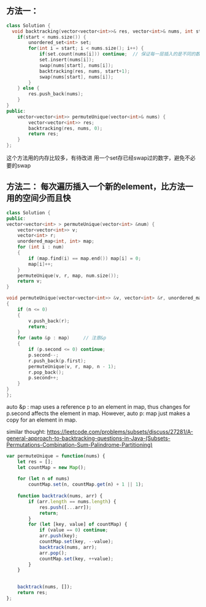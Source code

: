 ## 方法一：
```cpp
class Solution {
  void backtracking(vector<vector<int>>& res, vector<int>& nums, int start) {
    if(start < nums.size()) {
        unordered_set<int> set;
        for(int i = start; i < nums.size(); i++) {
            if(set.count(nums[i])) continue;  // 保证每一层插入的是不同的数字
            set.insert(nums[i]);
            swap(nums[start], nums[i]);
            backtracking(res, nums, start+1);
            swap(nums[start], nums[i]);
        }
    } else {
        res.push_back(nums);
    }
}
public:
    vector<vector<int>> permuteUnique(vector<int>& nums) {
        vector<vector<int>> res;
        backtracking(res, nums, 0);
        return res;
    }
};
```

这个方法用的内存比较多，有待改进
用一个set存已经swap过的数字，避免不必要的swap


## 方法二： 每次遍历插入一个新的element，比方法一用的空间少而且快
```cpp
class Solution {
public:
vector<vector<int> > permuteUnique(vector<int> &num) {
    vector<vector<int>> v;
    vector<int> r;
    unordered_map<int, int> map;
    for (int i : num)
    {
        if (map.find(i) == map.end()) map[i] = 0;
        map[i]++;
    }
    permuteUnique(v, r, map, num.size());
    return v;
}

void permuteUnique(vector<vector<int>> &v, vector<int> &r, unordered_map<int, int> &map, int n)
{
    if (n <= 0)
    {
        v.push_back(r);
        return;
    }
    for (auto &p : map)     // 注意&p
    {
        if (p.second <= 0) continue;
        p.second--;
        r.push_back(p.first);
        permuteUnique(v, r, map, n - 1);
        r.pop_back();
        p.second++;
    }
}
};
```

auto &p : map uses a reference p to an element in map, thus changes for p.second affects the element in map. 
However, auto p: map just makes a copy for an element in map.

similar thought:
https://leetcode.com/problems/subsets/discuss/27281/A-general-approach-to-backtracking-questions-in-Java-(Subsets-Permutations-Combination-Sum-Palindrome-Partitioning)

```js
var permuteUnique = function(nums) {
    let res = [];
    let countMap = new Map();
    
    for (let n of nums)
        countMap.set(n, countMap.get(n) + 1 || 1);
    
    function backtrack(nums, arr) {
        if (arr.length == nums.length) {
            res.push([...arr]);
            return;
        }
        for (let [key, value] of countMap) {
            if (value == 0) continue;
            arr.push(key);
            countMap.set(key, --value);
            backtrack(nums, arr);
            arr.pop();
            countMap.set(key, ++value);
        }
    }

            
    backtrack(nums, []);
    return res;
};
```